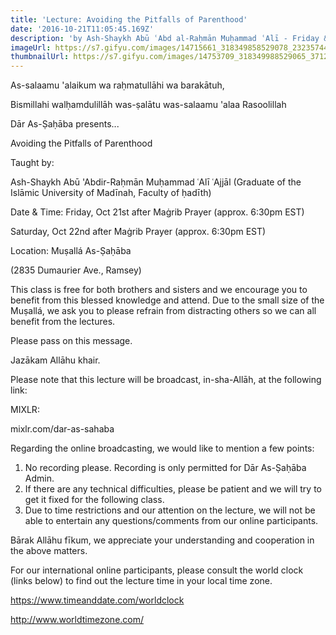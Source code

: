 ```yaml
---
title: 'Lecture: Avoiding the Pitfalls of Parenthood'
date: '2016-10-21T11:05:45.169Z'
description: 'by Ash-Shaykh Abū ʿAbd al-Raḥmān Muḥammad ʿAlī - Friday & Saturday, Oct 21st & 22nd, 2016 @ Muṣallá As-Ṣaḥāba'
imageUrl: https://s7.gifyu.com/images/14715661_318349858529078_2323574451709472638_o.jpg_nc_cat101_nc_sid8024bb_nc_ohcvsnni4qNq5UAX-CmMlh_nc_htscontent.fybz1-1.jpg
thumbnailUrl: https://s7.gifyu.com/images/14753709_318349988529065_3712384818924512926_o.jpg_nc_cat103_nc_sid8024bb_nc_ohcQNMfdsKrxYsAX9yw-IY_nc_htscontent.fybz1-1.jpg
---
```


As-salaamu 'alaikum wa raḥmatullāhi wa barakātuh,

Bismillahi walḥamdulillāh was-ṣalātu was-salaamu 'alaa Rasoolillah

Dār As-Ṣaḥāba presents...

Avoiding the Pitfalls of Parenthood

Taught by:

Ash-Shaykh Abū 'Abdir-Raḥmān Muḥammad ʿAlī ʿAjjāl
(Graduate of the Islāmic University of Madīnah, Faculty of ḥadīth)

Date & Time:
Friday, Oct 21st after Maġrib Prayer (approx. 6:30pm EST)

Saturday, Oct 22nd after Maġrib Prayer (approx. 6:30pm EST)

Location:
Muṣallá As-Ṣaḥāba

(2835 Dumaurier Ave., Ramsey)

This class is free for both brothers and sisters and we encourage you to benefit from this blessed knowledge and attend. Due to the small size of the Muṣallá, we ask you to please refrain from distracting others so we can all benefit from the lectures.

Please pass on this message.

Jazākam Allāhu khair.

Please note that this lecture will be broadcast, in-sha-Allāh, at the following link:

MIXLR:

mixlr.com/dar-as-sahaba

Regarding the online broadcasting, we would like to mention a few points:

1. No recording please. Recording is only permitted for Dār As-Ṣaḥāba Admin.
2. If there are any technical difficulties, please be patient and we will try to get it fixed for the following class.
3. Due to time restrictions and our attention on the lecture, we will not be able to entertain any questions/comments from our online participants.

Bārak Allāhu fīkum, we appreciate your understanding and cooperation in the above matters.

For our international online participants, please consult the world clock (links below) to find out the lecture time in your local time zone.

https://www.timeanddate.com/worldclock

http://www.worldtimezone.com/

